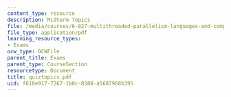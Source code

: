 ```yaml
---
content_type: resource
description: Midterm Topics
file: /media/courses/6-827-multithreaded-parallelism-languages-and-compilers-fall-2002/f610e91772671b0c8388a5687968b395_quiztopics.pdf
file_type: application/pdf
learning_resource_types:
- Exams
ocw_type: OCWFile
parent_title: Exams
parent_type: CourseSection
resourcetype: Document
title: quiztopics.pdf
uid: f610e917-7267-1b0c-8388-a5687968b395
---
```

